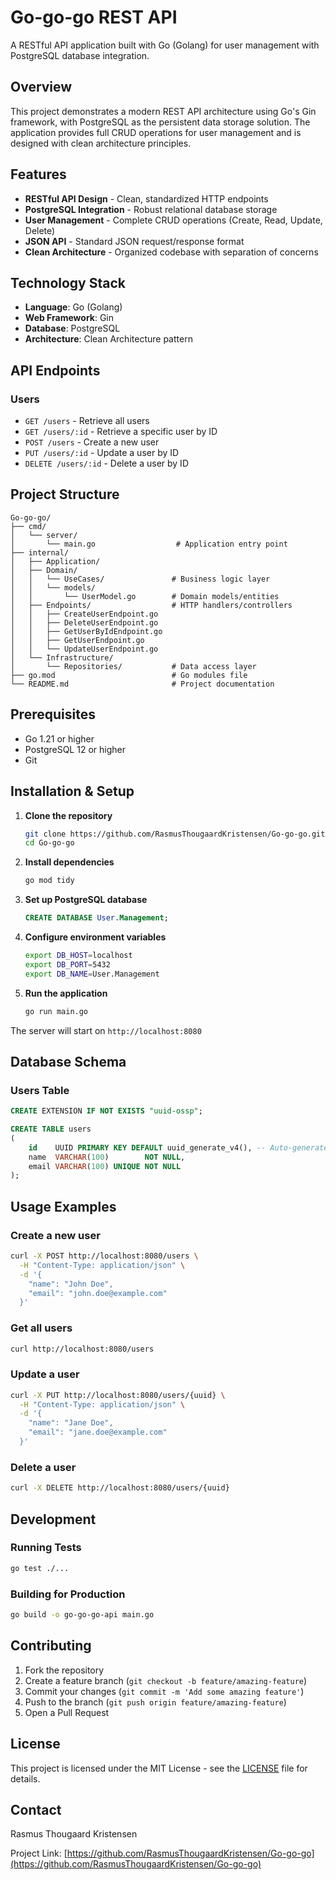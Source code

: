 # Go-go-go REST API

A RESTful API application built with Go (Golang) for user management with PostgreSQL database integration.

## Overview

This project demonstrates a modern REST API architecture using Go's Gin framework, with PostgreSQL as the persistent data storage solution. The application provides full CRUD operations for user management and is designed with clean architecture principles.

## Features

- **RESTful API Design** - Clean, standardized HTTP endpoints
- **PostgreSQL Integration** - Robust relational database storage
- **User Management** - Complete CRUD operations (Create, Read, Update, Delete)
- **JSON API** - Standard JSON request/response format
- **Clean Architecture** - Organized codebase with separation of concerns

## Technology Stack

- **Language**: Go (Golang)
- **Web Framework**: Gin
- **Database**: PostgreSQL
- **Architecture**: Clean Architecture pattern

## API Endpoints

### Users
- `GET /users` - Retrieve all users
- `GET /users/:id` - Retrieve a specific user by ID
- `POST /users` - Create a new user
- `PUT /users/:id` - Update a user by ID
- `DELETE /users/:id` - Delete a user by ID

## Project Structure

```
Go-go-go/
├── cmd/
│   └── server/
│       └── main.go                  # Application entry point
├── internal/
│   ├── Application/
│   ├── Domain/
│   │   └── UseCases/               # Business logic layer
│   │   └── models/
│   │       └── UserModel.go        # Domain models/entities
│   ├── Endpoints/                  # HTTP handlers/controllers
│   │   ├── CreateUserEndpoint.go
│   │   ├── DeleteUserEndpoint.go
│   │   ├── GetUserByIdEndpoint.go
│   │   ├── GetUserEndpoint.go
│   │   └── UpdateUserEndpoint.go
│   └── Infrastructure/
│       └── Repositories/           # Data access layer
├── go.mod                          # Go modules file
└── README.md                       # Project documentation
```

## Prerequisites

- Go 1.21 or higher
- PostgreSQL 12 or higher
- Git

## Installation & Setup

1. **Clone the repository**
   ```bash
   git clone https://github.com/RasmusThougaardKristensen/Go-go-go.git
   cd Go-go-go
   ```

2. **Install dependencies**
   ```bash
   go mod tidy
   ```

3. **Set up PostgreSQL database**
   ```sql
   CREATE DATABASE User.Management;
   ```

4. **Configure environment variables**
   ```bash
   export DB_HOST=localhost
   export DB_PORT=5432
   export DB_NAME=User.Management
   ```

5. **Run the application**
   ```bash
   go run main.go
   ```

The server will start on `http://localhost:8080`

## Database Schema

### Users Table
```sql
CREATE EXTENSION IF NOT EXISTS "uuid-ossp";

CREATE TABLE users
(
    id    UUID PRIMARY KEY DEFAULT uuid_generate_v4(), -- Auto-generate UUID like C# Guid.NewGuid()
    name  VARCHAR(100)        NOT NULL,
    email VARCHAR(100) UNIQUE NOT NULL
);
```

## Usage Examples

### Create a new user
```bash
curl -X POST http://localhost:8080/users \
  -H "Content-Type: application/json" \
  -d '{
    "name": "John Doe",
    "email": "john.doe@example.com"
  }'
```

### Get all users
```bash
curl http://localhost:8080/users
```

### Update a user
```bash
curl -X PUT http://localhost:8080/users/{uuid} \
  -H "Content-Type: application/json" \
  -d '{
    "name": "Jane Doe",
    "email": "jane.doe@example.com"
  }'
```

### Delete a user
```bash
curl -X DELETE http://localhost:8080/users/{uuid}
```

## Development

### Running Tests
```bash
go test ./...
```

### Building for Production
```bash
go build -o go-go-go-api main.go
```

## Contributing

1. Fork the repository
2. Create a feature branch (`git checkout -b feature/amazing-feature`)
3. Commit your changes (`git commit -m 'Add some amazing feature'`)
4. Push to the branch (`git push origin feature/amazing-feature`)
5. Open a Pull Request

## License

This project is licensed under the MIT License - see the [LICENSE](LICENSE) file for details.

## Contact

Rasmus Thougaard Kristensen

Project Link: [https://github.com/RasmusThougaardKristensen/Go-go-go](https://github.com/RasmusThougaardKristensen/Go-go-go)
